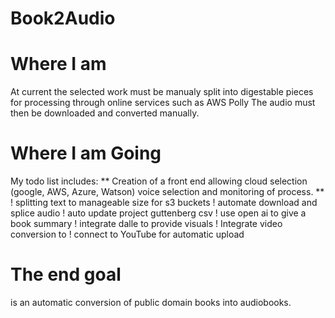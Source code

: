 # Book2Audio

# Where I am 

At current the selected work must be manualy split into digestable pieces for processing through online services such as AWS Polly
The audio must then be downloaded and converted manually. 

# Where I am Going
My todo list includes:
** Creation of a front end allowing cloud selection (google, AWS, Azure, Watson) voice selection and monitoring of process. **
! splitting text to manageable size for s3 buckets
! automate download and splice audio
! auto update project guttenberg csv 
! use open ai to give a book summary
! integrate dalle to provide visuals
! Integrate video conversion to 
! connect to YouTube for automatic upload
 
# The end goal 
is an automatic conversion of public domain books into audiobooks. 
